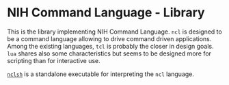 # NIH Command Language - Library

This is the library implementing NIH Command Language. `ncl` is designed to
be a command language allowing to drive command driven applications.  Among
the existing languages, `tcl` is probably the closer in design goals. `lua`
shares also some characteristics but seems to be designed more for
scripting than for interactive use.

[`nclsh`](http://www.github.com/nhamblenne/nclsh) is a standalone
executable for interpreting the `ncl` language.
